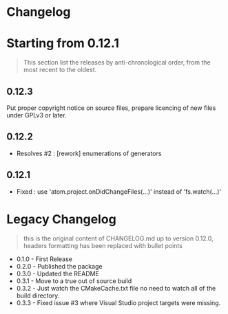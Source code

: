 # Changelog

# Starting from 0.12.1

> This section list the releases by anti-chronological order, from the most recent to the oldest.

## 0.12.3

Put proper copyright notice on source files, prepare licencing of new files under GPLv3 or later.

## 0.12.2

* Resolves #2 : [rework] enumerations of generators

## 0.12.1

* Fixed : use 'atom.project.onDidChangeFiles(...)' instead of 'fs.watch(...)'


# Legacy Changelog

> this is the original content of CHANGELOG.md up to version 0.12.0, headers formatting has been replaced with bullet points

* 0.1.0 - First Release
* 0.2.0 - Published the package
* 0.3.0 - Updated the README
* 0.3.1 - Move to a true out of source build
* 0.3.2 - Just watch the CMakeCache.txt file no need to watch all of the build directory.
* 0.3.3 - Fixed issue #3 where Visual Studio project targets were missing.
